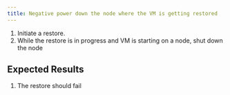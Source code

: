 ```yaml
---
title: Negative power down the node where the VM is getting restored
---
```

1. Initiate a restore.
1. While the restore is in progress and VM is starting on a node, shut down the node

## Expected Results
1. The restore should fail